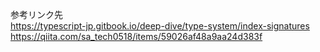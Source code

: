 参考リンク先  
https://typescript-jp.gitbook.io/deep-dive/type-system/index-signatures
https://qiita.com/sa_tech0518/items/59026af48a9aa24d383f

